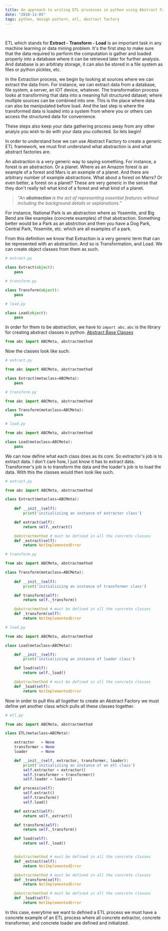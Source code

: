 ```yaml
---
title: An approach to writing ETL processes in python using Abstract Factory
date: "2018-11-05"
tags: python, design pattern, etl, abstract factory
---
```


<br>

ETL which stands for <strong>Extract - Transform - Load</strong> is an important task in any machine learning or data mining problem. It's the first step to make sure that the data required to perform the computation is gather and loaded properly into a database where it can be retrieved later for further analysis. And database is an arbitraty storage, it can also be stored in a file system as files or python pickles, etc. 

In the Extraction process, we begin by looking at sources where we can extract the data from. For instance, we can extract data from a database, file system, a server, an IOT device, whatever. The transformation process looks at transforming that data into a meaning full structured dataset; where multiple sources can be combined into one. This is the place where data can also be manipulated before load. And the last step is where the transformed data is loaded into a system from where you or others can access the structured data for convenience. 

These steps also keep your data gathering process away from any other analyis you wish to do with your data you collected. So lets begin!

In order to understand how we can use Abstract Factory to create a generic ETL framework, we must first understand what abstraction is and what abstract factories are. 

An abstraction is a very generic way to saying something. For instance, a forest is an abstraction. Or a planet. Where as an Amazon forest is an example of a forest and Mars is an example of a planet. And there are arbitrary number of example abstractions. What about a forest on Marrs? Or even better, a forest on a planet? These are very generic in the sense that they don't really tell what kind of a forest and what kind of a planet.

> *"An <strong>abstraction</strong> is the act of representing essential features without including the background details or explanations."*

For instance, National Park is an abstraction where as Yosemite, and Big Bend are like examples (concrete examples) of that abstraction. Something better would be a Park as an abstrction and then you have a Dog Park, Central Park, Yosemite, etc. which are all examples of a park.

From this definition we know that Extraction is a very generic term that can be represented with an abstraction. And so is Transformation, and Load. We can create object classes from them as such.

```python
# extract.py

class Extract(object):
    pass
```

```python
# transform.py

class Transform(object):
    pass
```

```python
# load.py

class Load(object):
    pass
```

In order for them to be abstraction, we have to `import abc`. `abc` is the library for creating abstract classes in python. [Abstract Base Classes](https://docs.python.org/3.7/library/abc.html)


```python
from abc import ABCMeta, abstractmethod
```

Now the classes look like such:

```python
# extract.py

from abc import ABCMeta, abstractmethod

class Extract(metaclass=ABCMeta):
    pass
```

```python
# transform.py

from abc import ABCMeta, abstractmethod

class Transform(metaclass=ABCMeta):
    pass
```

```python
# load.py

from abc import ABCMeta, abstractmethod

class Load(metaclass=ABCMeta):
    pass
```

We can now define what each class does as its core. So extractor's job is to extract data. I don't care how, I just know it has to extract data. Transformer's job is to transform the data and the loader's job is to load the data. With this the classes would then look like such.


```python
# extract.py

from abc import ABCMeta, abstractmethod

class Extract(metaclass=ABCMeta):
    
    def __init__(self):
        print('initializiing an instance of extractor class')

    def extract(self):
        return self._extract()

    @abstractmethod # must be defined in all the concrete classes
    def _extract(self):
        return NotImplementedError

```

```python
# transform.py

from abc import ABCMeta, abstractmethod

class Transform(metaclass=ABCMeta):
    
    def __init__(self):
        print('initializiing an instance of transformer class')

    def transform(self):
        return self._transform()

    @abstractmethod # must be defined in all the concrete classes
    def _transform(self):
        return NotImplementedError

```

```python
# load.py

from abc import ABCMeta, abstractmethod

class Load(metaclass=ABCMeta):

    def __init__(self):
        print('initializiing an instance of loader class')

    def load(self):
        return self._load()

    @abstractmethod # must be defined in all the concrete classes
    def _load(self):
        return NotImplementedError

```

Now in order to pull this all together to create an Abstract Factory we must define yet another class which pulls all these classes together. 

```python
# etl.py

from abc import ABCMeta, abstractmethod

class ETL(metaclass=ABCMeta):

    extractor   = None
    transformer = None
    loader      = None

    def __init__(self, extractor, transformer, loader):
        print('initializiing an instance of an etl class')
        self.extractor = extractor()
        self.transformer = transformer()
        self.loader = loader()

    def process(self):
        self.extract()
        self.transform()
        self.load()

    def extract(self):
        return self._extract()

    def transform(self):
        return self._transform()

    def load(self):
        return self._load()


    @abstractmethod # must be defined in all the concrete classes
    def _extract(self):
        return NotImplementedError

    @abstractmethod # must be defined in all the concrete classes
    def _transform(self):
        return NotImplementedError

    @abstractmethod # must be defined in all the concrete classes
    def _load(self):
        return NotImplementedError

```

In this case, everytime we want to defined a ETL process we must have a concrete example of an ETL process where all concrete extractor, concrete transformer, and concrete loader are defined and initialized.